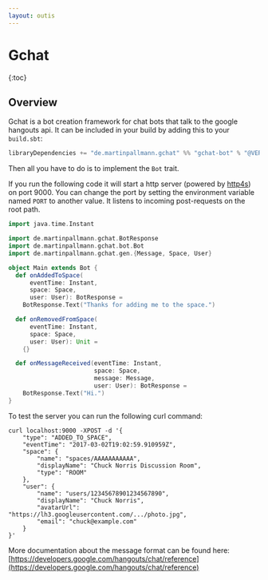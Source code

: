 ```yaml
---
layout: outis
---
```


# Gchat

{:toc}

## Overview

Gchat is a bot creation framework for chat bots that talk to the google hangouts api.
It can be included in your build by adding this to your `build.sbt`:

```sbt
libraryDependencies += "de.martinpallmann.gchat" %% "gchat-bot" % "@VERSION@"
```

Then all you have to do is to implement the `Bot` trait.

If you run the following code it will start a http server (powered by [http4s](https://http4s.org)) on port 9000.
You can change the port by setting the environment variable named `PORT` to another value.
It listens to incoming post-requests on the root path.

```scala mdoc
import java.time.Instant

import de.martinpallmann.gchat.BotResponse
import de.martinpallmann.gchat.bot.Bot
import de.martinpallmann.gchat.gen.{Message, Space, User}

object Main extends Bot {
  def onAddedToSpace(
      eventTime: Instant,
      space: Space,
      user: User): BotResponse = 
    BotResponse.Text("Thanks for adding me to the space.")

  def onRemovedFromSpace(
      eventTime: Instant, 
      space: Space, 
      user: User): Unit =
    {}

  def onMessageReceived(eventTime: Instant,
                        space: Space,
                        message: Message,
                        user: User): BotResponse =
    BotResponse.Text("Hi.")
}
```

To test the server you can run the following curl command:

```
curl localhost:9000 -XPOST -d '{
    "type": "ADDED_TO_SPACE",
    "eventTime": "2017-03-02T19:02:59.910959Z",
    "space": {
        "name": "spaces/AAAAAAAAAAA",
        "displayName": "Chuck Norris Discussion Room",
        "type": "ROOM"
    },
    "user": {
        "name": "users/12345678901234567890",
        "displayName": "Chuck Norris",
        "avatarUrl": "https://lh3.googleusercontent.com/.../photo.jpg",
        "email": "chuck@example.com"
    }
}'
```

More documentation about the message format can be found here: [https://developers.google.com/hangouts/chat/reference](https://developers.google.com/hangouts/chat/reference)
